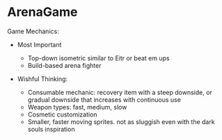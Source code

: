 # ArenaGame

Game Mechanics:

  - Most Important
      - Top-down isometric similar to Eitr or beat em ups
      - Build-based arena fighter
      
  - Wishful Thinking:
      - Consumable mechanic: recovery item with a steep downside, or gradual downside that increases with continuous use
      - Weapon types: fast, medium, slow
      - Cosmetic customization
      - Smaller, faster moving sprites. not as sluggish even with the dark souls inspiration
